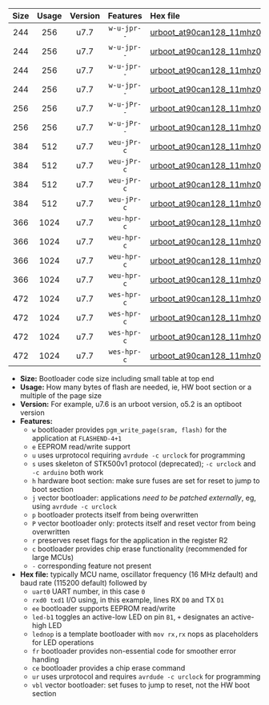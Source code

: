 |Size|Usage|Version|Features|Hex file|
|:-:|:-:|:-:|:-:|:--|
|244|256|u7.7|`w-u-jpr--`|[urboot_at90can128_11mhz0592_19200bps_uart0_rxe0_txe1_led+b5_ur_vbl.hex](https://raw.githubusercontent.com/stefanrueger/urboot.hex/main/mcus/at90can128/fcpu_11mhz0592/19200_bps/urboot_at90can128_11mhz0592_19200bps_uart0_rxe0_txe1_led+b5_ur_vbl.hex)|
|244|256|u7.7|`w-u-jpr--`|[urboot_at90can128_11mhz0592_19200bps_uart0_rxe0_txe1_lednop_ur_vbl.hex](https://raw.githubusercontent.com/stefanrueger/urboot.hex/main/mcus/at90can128/fcpu_11mhz0592/19200_bps/urboot_at90can128_11mhz0592_19200bps_uart0_rxe0_txe1_lednop_ur_vbl.hex)|
|244|256|u7.7|`w-u-jpr--`|[urboot_at90can128_11mhz0592_19200bps_uart1_rxd2_txd3_led+b5_ur_vbl.hex](https://raw.githubusercontent.com/stefanrueger/urboot.hex/main/mcus/at90can128/fcpu_11mhz0592/19200_bps/urboot_at90can128_11mhz0592_19200bps_uart1_rxd2_txd3_led+b5_ur_vbl.hex)|
|244|256|u7.7|`w-u-jpr--`|[urboot_at90can128_11mhz0592_19200bps_uart1_rxd2_txd3_lednop_ur_vbl.hex](https://raw.githubusercontent.com/stefanrueger/urboot.hex/main/mcus/at90can128/fcpu_11mhz0592/19200_bps/urboot_at90can128_11mhz0592_19200bps_uart1_rxd2_txd3_lednop_ur_vbl.hex)|
|256|256|u7.7|`w-u-jPr--`|[urboot_at90can128_11mhz0592_19200bps_uart0_rxe0_txe1_ur_vbl.hex](https://raw.githubusercontent.com/stefanrueger/urboot.hex/main/mcus/at90can128/fcpu_11mhz0592/19200_bps/urboot_at90can128_11mhz0592_19200bps_uart0_rxe0_txe1_ur_vbl.hex)|
|256|256|u7.7|`w-u-jPr--`|[urboot_at90can128_11mhz0592_19200bps_uart1_rxd2_txd3_ur_vbl.hex](https://raw.githubusercontent.com/stefanrueger/urboot.hex/main/mcus/at90can128/fcpu_11mhz0592/19200_bps/urboot_at90can128_11mhz0592_19200bps_uart1_rxd2_txd3_ur_vbl.hex)|
|384|512|u7.7|`weu-jPr-c`|[urboot_at90can128_11mhz0592_19200bps_uart0_rxe0_txe1_ee_led+b5_fr_ce_ur_vbl.hex](https://raw.githubusercontent.com/stefanrueger/urboot.hex/main/mcus/at90can128/fcpu_11mhz0592/19200_bps/urboot_at90can128_11mhz0592_19200bps_uart0_rxe0_txe1_ee_led+b5_fr_ce_ur_vbl.hex)|
|384|512|u7.7|`weu-jPr-c`|[urboot_at90can128_11mhz0592_19200bps_uart0_rxe0_txe1_ee_lednop_fr_ce_ur_vbl.hex](https://raw.githubusercontent.com/stefanrueger/urboot.hex/main/mcus/at90can128/fcpu_11mhz0592/19200_bps/urboot_at90can128_11mhz0592_19200bps_uart0_rxe0_txe1_ee_lednop_fr_ce_ur_vbl.hex)|
|384|512|u7.7|`weu-jPr-c`|[urboot_at90can128_11mhz0592_19200bps_uart1_rxd2_txd3_ee_led+b5_fr_ce_ur_vbl.hex](https://raw.githubusercontent.com/stefanrueger/urboot.hex/main/mcus/at90can128/fcpu_11mhz0592/19200_bps/urboot_at90can128_11mhz0592_19200bps_uart1_rxd2_txd3_ee_led+b5_fr_ce_ur_vbl.hex)|
|384|512|u7.7|`weu-jPr-c`|[urboot_at90can128_11mhz0592_19200bps_uart1_rxd2_txd3_ee_lednop_fr_ce_ur_vbl.hex](https://raw.githubusercontent.com/stefanrueger/urboot.hex/main/mcus/at90can128/fcpu_11mhz0592/19200_bps/urboot_at90can128_11mhz0592_19200bps_uart1_rxd2_txd3_ee_lednop_fr_ce_ur_vbl.hex)|
|366|1024|u7.7|`weu-hpr-c`|[urboot_at90can128_11mhz0592_19200bps_uart0_rxe0_txe1_ee_led+b5_fr_ce_ur.hex](https://raw.githubusercontent.com/stefanrueger/urboot.hex/main/mcus/at90can128/fcpu_11mhz0592/19200_bps/urboot_at90can128_11mhz0592_19200bps_uart0_rxe0_txe1_ee_led+b5_fr_ce_ur.hex)|
|366|1024|u7.7|`weu-hpr-c`|[urboot_at90can128_11mhz0592_19200bps_uart0_rxe0_txe1_ee_lednop_fr_ce_ur.hex](https://raw.githubusercontent.com/stefanrueger/urboot.hex/main/mcus/at90can128/fcpu_11mhz0592/19200_bps/urboot_at90can128_11mhz0592_19200bps_uart0_rxe0_txe1_ee_lednop_fr_ce_ur.hex)|
|366|1024|u7.7|`weu-hpr-c`|[urboot_at90can128_11mhz0592_19200bps_uart1_rxd2_txd3_ee_led+b5_fr_ce_ur.hex](https://raw.githubusercontent.com/stefanrueger/urboot.hex/main/mcus/at90can128/fcpu_11mhz0592/19200_bps/urboot_at90can128_11mhz0592_19200bps_uart1_rxd2_txd3_ee_led+b5_fr_ce_ur.hex)|
|366|1024|u7.7|`weu-hpr-c`|[urboot_at90can128_11mhz0592_19200bps_uart1_rxd2_txd3_ee_lednop_fr_ce_ur.hex](https://raw.githubusercontent.com/stefanrueger/urboot.hex/main/mcus/at90can128/fcpu_11mhz0592/19200_bps/urboot_at90can128_11mhz0592_19200bps_uart1_rxd2_txd3_ee_lednop_fr_ce_ur.hex)|
|472|1024|u7.7|`wes-hpr-c`|[urboot_at90can128_11mhz0592_19200bps_uart0_rxe0_txe1_ee_led+b5_fr_ce.hex](https://raw.githubusercontent.com/stefanrueger/urboot.hex/main/mcus/at90can128/fcpu_11mhz0592/19200_bps/urboot_at90can128_11mhz0592_19200bps_uart0_rxe0_txe1_ee_led+b5_fr_ce.hex)|
|472|1024|u7.7|`wes-hpr-c`|[urboot_at90can128_11mhz0592_19200bps_uart0_rxe0_txe1_ee_lednop_fr_ce.hex](https://raw.githubusercontent.com/stefanrueger/urboot.hex/main/mcus/at90can128/fcpu_11mhz0592/19200_bps/urboot_at90can128_11mhz0592_19200bps_uart0_rxe0_txe1_ee_lednop_fr_ce.hex)|
|472|1024|u7.7|`wes-hpr-c`|[urboot_at90can128_11mhz0592_19200bps_uart1_rxd2_txd3_ee_led+b5_fr_ce.hex](https://raw.githubusercontent.com/stefanrueger/urboot.hex/main/mcus/at90can128/fcpu_11mhz0592/19200_bps/urboot_at90can128_11mhz0592_19200bps_uart1_rxd2_txd3_ee_led+b5_fr_ce.hex)|
|472|1024|u7.7|`wes-hpr-c`|[urboot_at90can128_11mhz0592_19200bps_uart1_rxd2_txd3_ee_lednop_fr_ce.hex](https://raw.githubusercontent.com/stefanrueger/urboot.hex/main/mcus/at90can128/fcpu_11mhz0592/19200_bps/urboot_at90can128_11mhz0592_19200bps_uart1_rxd2_txd3_ee_lednop_fr_ce.hex)|

- **Size:** Bootloader code size including small table at top end
- **Usage:** How many bytes of flash are needed, ie, HW boot section or a multiple of the page size
- **Version:** For example, u7.6 is an urboot version, o5.2 is an optiboot version
- **Features:**
  + `w` bootloader provides `pgm_write_page(sram, flash)` for the application at `FLASHEND-4+1`
  + `e` EEPROM read/write support
  + `u` uses urprotocol requiring `avrdude -c urclock` for programming
  + `s` uses skeleton of STK500v1 protocol (deprecated); `-c urclock` and `-c arduino` both work
  + `h` hardware boot section: make sure fuses are set for reset to jump to boot section
  + `j` vector bootloader: applications *need to be patched externally*, eg, using `avrdude -c urclock`
  + `p` bootloader protects itself from being overwritten
  + `P` vector bootloader only: protects itself and reset vector from being overwritten
  + `r` preserves reset flags for the application in the register R2
  + `c` bootloader provides chip erase functionality (recommended for large MCUs)
  + `-` corresponding feature not present
- **Hex file:** typically MCU name, oscillator frequency (16 MHz default) and baud rate (115200 default) followed by
  + `uart0` UART number, in this case `0`
  + `rxd0 txd1` I/O using, in this example, lines RX `D0` and TX `D1`
  + `ee` bootloader supports EEPROM read/write
  + `led-b1` toggles an active-low LED on pin `B1`, `+` designates an active-high LED
  + `lednop` is a template bootloader with `mov rx,rx` nops as placeholders for LED operations
  + `fr` bootloader provides non-essential code for smoother error handing
  + `ce` bootloader provides a chip erase command
  + `ur` uses urprotocol and requires `avrdude -c urclock` for programming
  + `vbl` vector bootloader: set fuses to jump to reset, not the HW boot section
